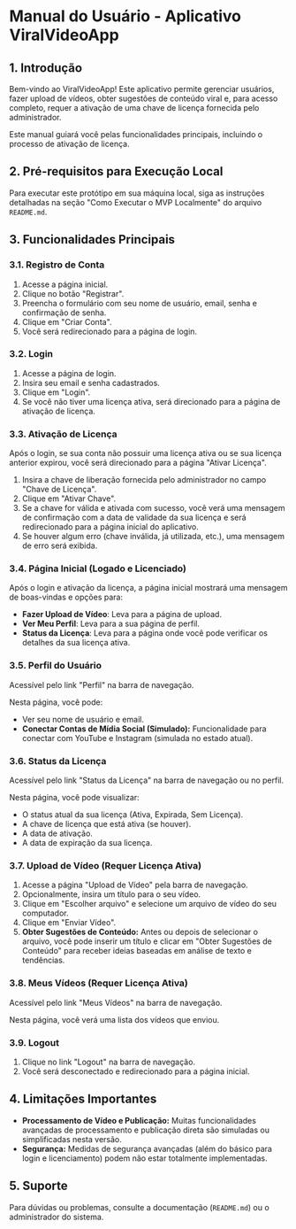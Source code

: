# Manual do Usuário - Aplicativo ViralVideoApp

## 1. Introdução

Bem-vindo ao ViralVideoApp! Este aplicativo permite gerenciar usuários, fazer upload de vídeos, obter sugestões de conteúdo viral e, para acesso completo, requer a ativação de uma chave de licença fornecida pelo administrador.

Este manual guiará você pelas funcionalidades principais, incluindo o processo de ativação de licença.

## 2. Pré-requisitos para Execução Local

Para executar este protótipo em sua máquina local, siga as instruções detalhadas na seção "Como Executar o MVP Localmente" do arquivo `README.md`.

## 3. Funcionalidades Principais

### 3.1. Registro de Conta

1.  Acesse a página inicial.
2.  Clique no botão "Registrar".
3.  Preencha o formulário com seu nome de usuário, email, senha e confirmação de senha.
4.  Clique em "Criar Conta".
5.  Você será redirecionado para a página de login.

### 3.2. Login

1.  Acesse a página de login.
2.  Insira seu email e senha cadastrados.
3.  Clique em "Login".
4.  Se você não tiver uma licença ativa, será direcionado para a página de ativação de licença.

### 3.3. Ativação de Licença

Após o login, se sua conta não possuir uma licença ativa ou se sua licença anterior expirou, você será direcionado para a página "Ativar Licença".

1.  Insira a chave de liberação fornecida pelo administrador no campo "Chave de Licença".
2.  Clique em "Ativar Chave".
3.  Se a chave for válida e ativada com sucesso, você verá uma mensagem de confirmação com a data de validade da sua licença e será redirecionado para a página inicial do aplicativo.
4.  Se houver algum erro (chave inválida, já utilizada, etc.), uma mensagem de erro será exibida.

### 3.4. Página Inicial (Logado e Licenciado)

Após o login e ativação da licença, a página inicial mostrará uma mensagem de boas-vindas e opções para:
*   **Fazer Upload de Vídeo**: Leva para a página de upload.
*   **Ver Meu Perfil**: Leva para a sua página de perfil.
*   **Status da Licença**: Leva para a página onde você pode verificar os detalhes da sua licença ativa.

### 3.5. Perfil do Usuário

Acessível pelo link "Perfil" na barra de navegação.

Nesta página, você pode:
*   Ver seu nome de usuário e email.
*   **Conectar Contas de Mídia Social (Simulado):** Funcionalidade para conectar com YouTube e Instagram (simulada no estado atual).

### 3.6. Status da Licença

Acessível pelo link "Status da Licença" na barra de navegação ou no perfil.

Nesta página, você pode visualizar:
*   O status atual da sua licença (Ativa, Expirada, Sem Licença).
*   A chave de licença que está ativa (se houver).
*   A data de ativação.
*   A data de expiração da sua licença.

### 3.7. Upload de Vídeo (Requer Licença Ativa)

1.  Acesse a página "Upload de Vídeo" pela barra de navegação.
2.  Opcionalmente, insira um título para o seu vídeo.
3.  Clique em "Escolher arquivo" e selecione um arquivo de vídeo do seu computador.
4.  Clique em "Enviar Vídeo".
5.  **Obter Sugestões de Conteúdo:** Antes ou depois de selecionar o arquivo, você pode inserir um título e clicar em "Obter Sugestões de Conteúdo" para receber ideias baseadas em análise de texto e tendências.

### 3.8. Meus Vídeos (Requer Licença Ativa)

Acessível pelo link "Meus Vídeos" na barra de navegação.

Nesta página, você verá uma lista dos vídeos que enviou.

### 3.9. Logout

1.  Clique no link "Logout" na barra de navegação.
2.  Você será desconectado e redirecionado para a página inicial.

## 4. Limitações Importantes

*   **Processamento de Vídeo e Publicação:** Muitas funcionalidades avançadas de processamento e publicação direta são simuladas ou simplificadas nesta versão.
*   **Segurança:** Medidas de segurança avançadas (além do básico para login e licenciamento) podem não estar totalmente implementadas.

## 5. Suporte

Para dúvidas ou problemas, consulte a documentação (`README.md`) ou o administrador do sistema.

